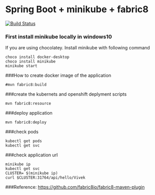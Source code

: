 # Spring Boot + minikube + fabric8
[![Build Status](https://travis-ci.org/vivekwpatil/springboot-minikube-fabric8.svg?branch=master)](https://travis-ci.org/vivekwpatil/springboot-minikube-fabric8)

### First install minikube locally in windows10
If you are using chocolatey. Install minikube with following command
```
choco install docker-desktop
choco install minikube
minikube start
```

###How  to create docker image of the application

```
#mvn fabric8:build
```

###create the kubernets and openshift deplyment scripts
```
mvn fabric8:resource
```

###deploy application
```
mvn fabric8:deploy
```

###check pods
```
kubectl get pods
kubectl get svc
```
###check application url
```
minikube ip
kubectl get svc
CLUSTER= $(minikube ip)
curl $CLUSTER:31764/api/hello/Vivek
```
###Reference:
https://github.com/fabric8io/fabric8-maven-plugin



